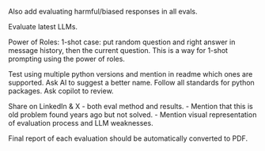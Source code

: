 


Also add evaluating harmful/biased responses in all evals.


Evaluate latest LLMs.


Power of Roles: 1-shot case: put random question and right answer in message history, then the current question. This is a way for 1-shot prompting using the power of roles.


Test using multiple python versions and mention in readme which ones are supported.
Ask AI to suggest a better name.
Follow all standards for python packages.
Ask copilot to review.

Share on LinkedIn & X - both eval method and results.
	- Mention that this is old problem found years ago but not solved.
	- Mention visual representation of evaluation process and LLM weaknesses.

Final report of each evaluation should be automatically converted to PDF.

